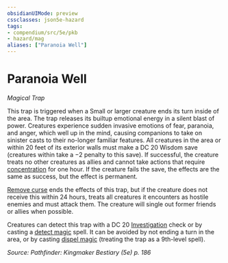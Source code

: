 ```yaml
---
obsidianUIMode: preview
cssclasses: json5e-hazard
tags:
- compendium/src/5e/pkb
- hazard/mag
aliases: ["Paranoia Well"]
---
```

# Paranoia Well
*Magical Trap*  

This trap is triggered when a Small or larger creature ends its turn inside of the area. The trap releases its builtup emotional energy in a silent blast of power. Creatures experience sudden invasive emotions of fear, paranoia, and anger, which well up in the mind, causing companions to take on sinister casts to their no-longer familiar features. All creatures in the area or within 20 feet of its exterior walls must make a DC 20 Wisdom save (creatures within take a −2 penalty to this save). If successful, the creature treats no other creatures as allies and cannot take actions that require [concentration](2-Mechanics/CLI/rules/conditions.md#concentration) for one hour. If the creature fails the save, the effects are the same as success, but the effect is permanent.

[Remove curse](2-Mechanics/CLI/spells/remove-curse.md) ends the effects of this trap, but if the creature does not receive this within 24 hours, treats all creatures it encounters as hostile enemies and must attack them. The creature will single out former friends or allies when possible.

Creatures can detect this trap with a DC 20 [Investigation](2-Mechanics/CLI/rules/skills.md#Investigation) check or by casting a [detect magic](2-Mechanics/CLI/spells/detect-magic.md) spell. It can be avoided by not ending a turn in the area, or by casting [dispel magic](2-Mechanics/CLI/spells/dispel-magic.md) (treating the trap as a 9th-level spell).

*Source: Pathfinder: Kingmaker Bestiary (5e) p. 186*